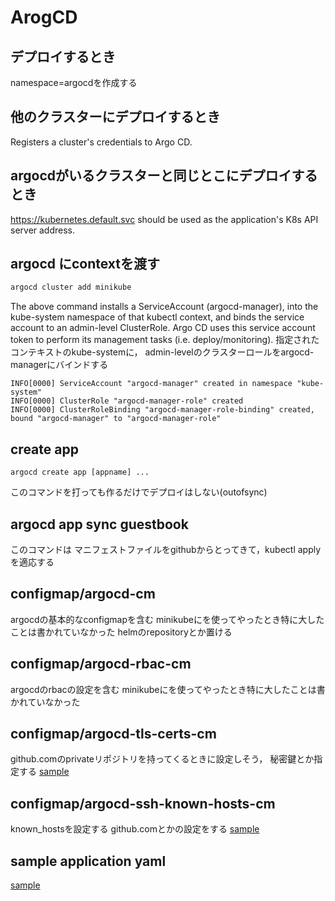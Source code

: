 # ArogCD

## デプロイするとき
namespace=argocdを作成する

## 他のクラスターにデプロイするとき
Registers a cluster's credentials to Argo CD.

## argocdがいるクラスターと同じとこにデプロイするとき
https://kubernetes.default.svc should be used as the application's K8s API server address.

## argocd にcontextを渡す
```bash
argocd cluster add minikube
```
The above command installs a ServiceAccount (argocd-manager),
into the kube-system namespace of that kubectl context,
and binds the service account to an admin-level ClusterRole.
Argo CD uses this service account token to perform its management tasks (i.e. deploy/monitoring).
指定されたコンテキストのkube-systemに，
admin-levelのクラスターロールをargocd-managerにバインドする

```result
INFO[0000] ServiceAccount "argocd-manager" created in namespace "kube-system"
INFO[0000] ClusterRole "argocd-manager-role" created
INFO[0000] ClusterRoleBinding "argocd-manager-role-binding" created, bound "argocd-manager" to "argocd-manager-role"
```

## create app
```
argocd create app [appname] ...
```
このコマンドを打っても作るだけでデプロイはしない(outofsync)

## argocd app sync guestbook
このコマンドは
マニフェストファイルをgithubからとってきて，kubectl applyを適応する

## configmap/argocd-cm
argocdの基本的なconfigmapを含む
minikubeにを使ってやったとき特に大したことは書かれていなかった
helmのrepositoryとか置ける

## configmap/argocd-rbac-cm
argocdのrbacの設定を含む
minikubeにを使ってやったとき特に大したことは書かれていなかった

## configmap/argocd-tls-certs-cm
github.comのprivateリポジトリを持ってくるときに設定しそう，
秘密鍵とか指定する
[sample](https://argoproj.github.io/argo-cd/operator-manual/argocd-ssh-known-hosts-cm.yaml)

## configmap/argocd-ssh-known-hosts-cm
known_hostsを設定する
github.comとかの設定をする
[sample](https://argoproj.github.io/argo-cd/operator-manual/argocd-ssh-known-hosts-cm.yaml)

## sample application yaml
[sample](https://github.com/argoproj/argo-cd/blob/master/docs/operator-manual/application.yaml)
